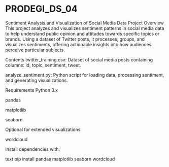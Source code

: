 # PRODEGI_DS_04
Sentiment Analysis and Visualization of Social Media Data
Project Overview
This project analyzes and visualizes sentiment patterns in social media data to help understand public opinion and attitudes towards specific topics or brands. Using a dataset of Twitter posts, it processes, groups, and visualizes sentiments, offering actionable insights into how audiences perceive particular subjects.

Contents
twitter_training.csv: Dataset of social media posts containing columns: id, topic, sentiment, tweet.

analyze_sentiment.py: Python script for loading data, processing sentiment, and generating visualizations.

Requirements
Python 3.x

pandas

matplotlib

seaborn

Optional for extended visualizations:

wordcloud

Install dependencies with:

text
pip install pandas matplotlib seaborn wordcloud
